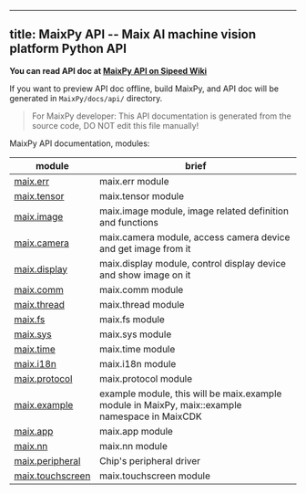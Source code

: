 
---
title: MaixPy API -- Maix AI machine vision platform Python API
---

**You can read API doc at [MaixPy API on Sipeed Wiki](https://wiki.sipeed.com/maixpy/api/index.html)**

If you want to preview API doc offline, build MaixPy, and API doc will be generated in `MaixPy/docs/api/` directory.

> For MaixPy developer: This API documentation is generated from the source code, DO NOT edit this file manually!

MaixPy API documentation, modules:

| module | brief |
| --- | --- |
|[maix.err](./maix/err.md) | maix.err module |
|[maix.tensor](./maix/tensor.md) | maix.tensor module |
|[maix.image](./maix/image.md) | maix.image module, image related definition and functions |
|[maix.camera](./maix/camera.md) | maix.camera module, access camera device and get image from it |
|[maix.display](./maix/display.md) | maix.display module, control display device and show image on it |
|[maix.comm](./maix/comm.md) | maix.comm module |
|[maix.thread](./maix/thread.md) | maix.thread module |
|[maix.fs](./maix/fs.md) | maix.fs module |
|[maix.sys](./maix/sys.md) | maix.sys module |
|[maix.time](./maix/time.md) | maix.time module |
|[maix.i18n](./maix/i18n.md) | maix.i18n module |
|[maix.protocol](./maix/protocol.md) | maix.protocol module |
|[maix.example](./maix/example.md) | example module, this will be maix.example module in MaixPy, maix::example namespace in MaixCDK |
|[maix.app](./maix/app.md) | maix.app module |
|[maix.nn](./maix/nn.md) | maix.nn module |
|[maix.peripheral](./maix/peripheral.md) | Chip's peripheral driver |
|[maix.touchscreen](./maix/touchscreen.md) | maix.touchscreen module |
